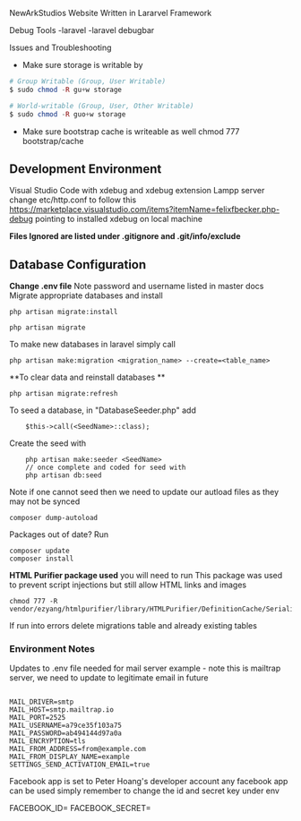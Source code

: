 NewArkStudios Website
Written in Lararvel Framework

Debug Tools
-laravel
-laravel debugbar

Issues and Troubleshooting
- Make sure storage is writable by 

``` php
# Group Writable (Group, User Writable)
$ sudo chmod -R gu+w storage

# World-writable (Group, User, Other Writable)
$ sudo chmod -R guo+w storage
```
- Make sure bootstrap cache is writeable as well
chmod 777 bootstrap/cache

## Development Environment
Visual Studio Code with xdebug and xdebug extension
Lampp server change etc/http.conf to follow this https://marketplace.visualstudio.com/items?itemName=felixfbecker.php-debug
pointing to installed xdebug on local machine

**Files Ignored are listed under .gitignore and .git/info/exclude**

## Database Configuration 
**Change .env file**
Note password and username listed in master docs
Migrate appropriate databases and install
```
php artisan migrate:install

php artisan migrate
```
To make new databases in laravel simply call

```
php artisan make:migration <migration_name> --create=<table_name>
```

**To clear data and reinstall databases **
```
php artisan migrate:refresh
```


To seed a database, in "DatabaseSeeder.php" add
```
    $this->call(<SeedName>::class);
```
Create the seed with 
```
    php artisan make:seeder <SeedName>
    // once complete and coded for seed with
    php artisan db:seed
```

Note if one cannot seed then we need to update our autload files
as they may not be synced

```
composer dump-autoload
```
Packages out of date? Run

```
composer update
composer install
```

**HTML Purifier package used** you will need to run
This package was used to prevent script injections but still allow HTML
links and images
```
chmod 777 -R vendor/ezyang/htmlpurifier/library/HTMLPurifier/DefinitionCache/Serializer
```

If run into errors delete migrations table and already existing tables

### Environment Notes
Updates to .env file needed for mail server
example - note this is mailtrap server, we need to update to legitimate email in future
```

MAIL_DRIVER=smtp
MAIL_HOST=smtp.mailtrap.io
MAIL_PORT=2525
MAIL_USERNAME=a79ce35f103a75
MAIL_PASSWORD=ab494144d97a0a
MAIL_ENCRYPTION=tls
MAIL_FROM_ADDRESS=from@example.com
MAIL_FROM_DISPLAY_NAME=example
SETTINGS_SEND_ACTIVATION_EMAIL=true

```

Facebook app is set to Peter Hoang's developer account
any facebook app can be used simply remember to change the id and secret key under env

FACEBOOK_ID=
FACEBOOK_SECRET=
